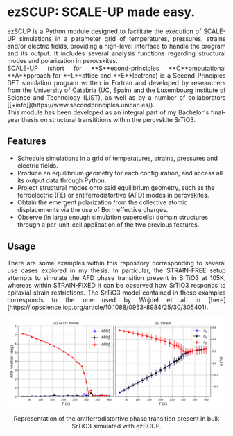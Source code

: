 # ezSCUP: SCALE-UP made easy.

<div style="text-align: justify">
ezSCUP is a Python module designed to facilitate the execution of SCALE-UP simulations in a parameter grid of temperatures, pressures, strains and/or electric fields, providing a high-level interface to handle the program and its output. It includes several analysis functions regarding structural modes and polarization in perovskites. 
</div>


<div style="text-align: justify">
SCALE-UP (short for **S**econd-principles **C**omputational **A**pproach for **L**attice and **E**lectrons) is a Second-Principles DFT simulation program written in Fortran and developed by researchers from the University of Catabria (UC, Spain) and the Luxembourg Institute of Science and Technology (LIST), as well as by a number of collaborators [[+info]](https://www.secondprinciples.unican.es/).  
</div>


<div style="text-align: justify">
This module has been developed as an integral part of my Bachelor's final-year thesis on structural transititions within the perovskite SrTiO3. 
</div>

## Features

- Schedule simulations in a grid of temperatures, strains, pressures and electric fields.
- Produce en equilibrium geometry for each configuration, and access all its output data through Python.
- Project structural modes onto said equilibrium geometry, such as the ferroelectric (FE) 
or antiferrodistortive (AFD) modes in perovskites.
- Obtain the emergent polarization from the collective atomic displacements via the use of Born effective charges.
- Observe (in large enough simulation supercells) domain structures through a per-unit-cell application of the two previous features.

## Usage

<div style="text-align: justify">
There are some examples within this repository corresponding to several use cases explored in my thesis. In particular, the STRAIN-FREE setup attempts to simulate the AFD phase transition present in SrTiO3 at 105K, whereas within STRAIN-FIXED it can be observed how SrTiO3 responds to epitaxial strain restrictions. The SrTiO3 model contained in these examples corresponds to the one used by Wojdeł et al. in [here](https://iopscience.iop.org/article/10.1088/0953-8984/25/30/305401).
</div>


<p align="center"> 
<img src="example.png">
</p>
<p align="center"> 
Representation of the antiferrodistortive phase transition present in bulk SrTiO3 simulated with ezSCUP.
</p>

